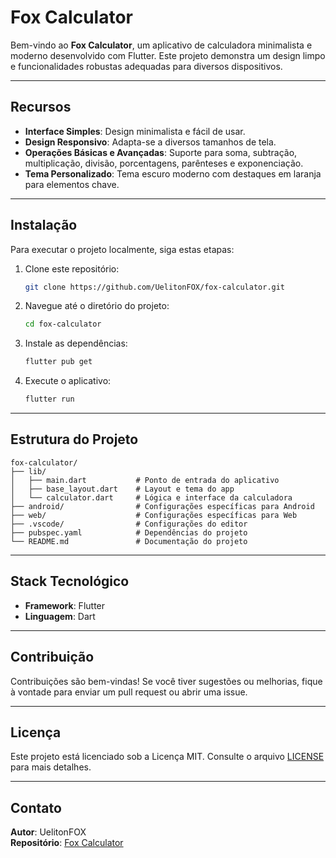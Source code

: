 # Fox Calculator

Bem-vindo ao **Fox Calculator**, um aplicativo de calculadora minimalista e moderno desenvolvido com Flutter. Este projeto demonstra um design limpo e funcionalidades robustas adequadas para diversos dispositivos.

---

## Recursos

- **Interface Simples**: Design minimalista e fácil de usar.
- **Design Responsivo**: Adapta-se a diversos tamanhos de tela.
- **Operações Básicas e Avançadas**: Suporte para soma, subtração, multiplicação, divisão, porcentagens, parênteses e exponenciação.
- **Tema Personalizado**: Tema escuro moderno com destaques em laranja para elementos chave.

---

## Instalação

Para executar o projeto localmente, siga estas etapas:

1. Clone este repositório:
   ```bash
   git clone https://github.com/UelitonFOX/fox-calculator.git
   ```
2. Navegue até o diretório do projeto:
   ```bash
   cd fox-calculator
   ```
3. Instale as dependências:
   ```bash
   flutter pub get
   ```
4. Execute o aplicativo:
   ```bash
   flutter run
   ```

---

## Estrutura do Projeto

```
fox-calculator/
├── lib/
│   ├── main.dart           # Ponto de entrada do aplicativo
│   ├── base_layout.dart    # Layout e tema do app
│   └── calculator.dart     # Lógica e interface da calculadora
├── android/                # Configurações específicas para Android
├── web/                    # Configurações específicas para Web
├── .vscode/                # Configurações do editor
├── pubspec.yaml            # Dependências do projeto
└── README.md               # Documentação do projeto
```

---

## Stack Tecnológico

- **Framework**: Flutter
- **Linguagem**: Dart

---

## Contribuição

Contribuições são bem-vindas! Se você tiver sugestões ou melhorias, fique à vontade para enviar um pull request ou abrir uma issue.

---

## Licença

Este projeto está licenciado sob a Licença MIT. Consulte o arquivo [LICENSE](LICENSE) para mais detalhes.

---

## Contato

**Autor**: UelitonFOX  
**Repositório**: [Fox Calculator](https://github.com/UelitonFOX/fox-calculator)
